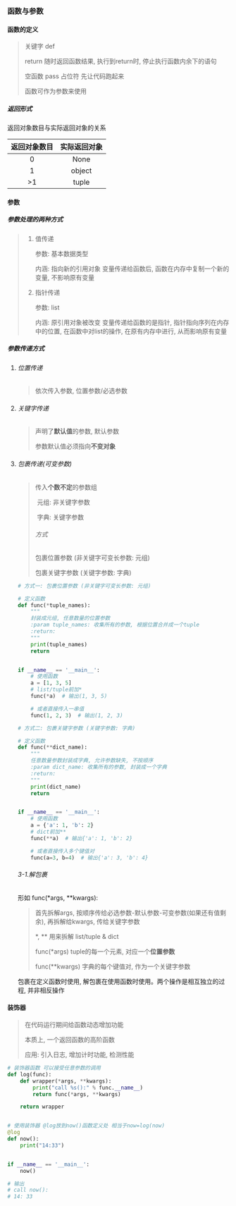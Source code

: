 ### 函数与参数

#### 函数的定义

> 关键字 def
>
> return 随时返回函数结果, 执行到return时, 停止执行函数内余下的语句
>
> 空函数 pass 占位符 先让代码跑起来
>
> 函数可作为参数来使用

##### 返回形式

返回对象数目与实际返回对象的关系

| 返回对象数目 | 实际返回对象 |
| :----------: | :----------: |
|      0       |     None     |
|      1       |    object    |
|      >1      |    tuple     |



#### 参数

##### 参数处理的两种方式

> 1. 值传递
>
>    参数: 基本数据类型
>
>    内涵: 指向新的引用对象 变量传递给函数后, 函数在内存中复制一个新的变量, 不影响原有变量
>
> 2. 指针传递
>
>    参数: list
>
>    内涵: 原引用对象被改变 变量传递给函数的是指针, 指针指向序列在内存中的位置, 在函数中对list的操作, 在原有内存中进行, 从而影响原有变量

##### 参数传递方式

1. ###### 位置传递

   > 依次传入参数, 位置参数/必选参数

2. ###### 关键字传递

   > 声明了**默认值**的参数, 默认参数
   >
   > 参数默认值必须指向**不变对象**

3. ###### 包裹传递(可变参数)

   > 传入**个数不定**的参数组
   >
   > ​	元组: 非关键字参数
   >
   > ​	字典: 关键字参数
   >
   > ###### 方式
   >
   > 包裹位置参数 (非关键字可变长参数: 元组)
   >
   > 包裹关键字参数 (关键字参数: 字典)

   ```python
   # 方式一: 包裹位置参数 (非关键字可变长参数: 元组)
   
   # 定义函数
   def func(*tuple_names):
       """
       封装成元组, 任意数量的位置参数
       :param tuple_names: 收集所有的参数, 根据位置合并成一个tuple
       :return:
       """
       print(tuple_names)
       return
   
   
   if __name__ == '__main__':
       # 使用函数
       a = [1, 3, 5]
       # list/tuple前加*
       func(*a)  # 输出(1, 3, 5)
   
       # 或者直接传入一串值
       func(1, 2, 3)  # 输出(1, 2, 3)
   ```

   ```python
   # 方式二: 包裹关键字参数 (关键字参数: 字典)
   
   # 定义函数
   def func(**dict_name):
       """
       任意数量参数封装成字典, 允许参数缺失, 不按顺序
       :param dict_name: 收集所有的参数, 封装成一个字典
       :return:
       """
       print(dict_name)
       return
   
   
   if __name__ == '__main__':
       # 使用函数
       a = {'a': 1, 'b': 2}
       # dict前加**
       func(**a)  # 输出{'a': 1, 'b': 2}
   
       # 或者直接传入多个键值对
       func(a=3, b=4)  # 输出{'a': 3, 'b': 4}
   ```

   ###### 3-1.解包裹

   形如 func(*args, **kwargs):

   > 首先拆解args, 按顺序传给必选参数-默认参数-可变参数(如果还有值剩余), 再拆解给kwargs, 传给关键字参数
   >
   > *, ** 用来拆解 list/tuple & dict
   >
   > func(*args)  tuple的每一个元素, 对应一个**位置参数**
   >
   > func(**kwargs)  字典的每个键值对, 作为一个关键字参数

   包裹在定义函数时使用, 解包裹在使用函数时使用。两个操作是相互独立的过程, 并非相反操作

#### 装饰器

> 在代码运行期间给函数动态增加功能
>
> 本质上, 一个返回函数的高阶函数
>
> 应用: 引入日志, 增加计时功能, 检测性能

```python
# 装饰器函数 可以接受任意参数的调用
def log(func):
    def wrapper(*args, **kwargs):
        print("call %s():" % func.__name__)
        return func(*args, **kwargs)

    return wrapper


# 使用装饰器 @log放到now()函数定义处 相当于now=log(now)
@log
def now():
    print("14:33")


if __name__ == '__main__':
    now()

# 输出
# call now():
# 14: 33
```

